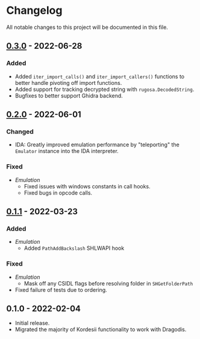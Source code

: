 # Changelog
All notable changes to this project will be documented in this file.


## [0.3.0] - 2022-06-28

### Added
- Added `iter_import_calls()` and `iter_import_callers()` functions to better handle pivoting off import functions.
- Added support for tracking decrypted string with `rugosa.DecodedString`.
- Bugfixes to better support Ghidra backend.


## [0.2.0] - 2022-06-01

### Changed
- IDA: Greatly improved emulation performance by "teleporting" the `Emulator` instance into the IDA interpreter.

### Fixed
- *Emulation*
  - Fixed issues with windows constants in call hooks.
  - Fixed bugs in opcode calls.


## [0.1.1] - 2022-03-23

### Added
- *Emulation*
    - Added `PathAddBackslash` SHLWAPI hook

### Fixed
- *Emulation*
  - Mask off any CSIDL flags before resolving folder in `SHGetFolderPath`
- Fixed failure of tests due to ordering.


## 0.1.0 - 2022-02-04
- Initial release.
- Migrated the majority of Kordesii functionality to work with Dragodis.


[Unreleased]: https://github.com/dod-cyber-crime-center/rugosa/compare/0.3.0...HEAD
[0.3.0]: https://github.com/dod-cyber-crime-center/rugosa/compare/0.2.0...0.3.0
[0.2.0]: https://github.com/dod-cyber-crime-center/rugosa/compare/0.1.1...0.2.0
[0.1.1]: https://github.com/dod-cyber-crime-center/rugosa/compare/0.1.0...0.1.1
